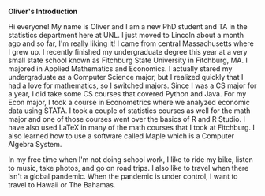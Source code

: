 **Oliver's Introduction**

Hi everyone! My name is Oliver and I am a new PhD student and TA in the statistics department here at UNL. 
I just moved to Lincoln about a month ago and so far, I'm really liking it! 
I came from central Massachusetts where I grew up. 
I recently finished my undergraduate degree this year at a very small state school known as Fitchburg State University in Fitchburg, MA. 
I majored in Applied Mathematics and Economics. 
I actually stared my undergraduate as a Computer Science major, but I realized quickly that I had a love for mathematics, so I switched majors. 
Since I was a CS major for a year, I did take some CS courses that covered Python and Java. 
For my Econ major, I took a course in Econometrics where we analyzed economic data using STATA. 
I took a couple of statistics courses as well for the math major and one of those courses went over the basics of R and R Studio. 
I have also used LaTeX in many of the math courses that I took at Fitchburg. 
I also learned how to use a software called Maple which is a Computer Algebra System.

In my free time when I'm not doing school work, I like to ride my bike, listen to music, take photos, and go on road trips. 
I also like to travel when there isn't a global pandemic. 
When the pandemic is under control, I want to travel to Hawaii or The Bahamas.